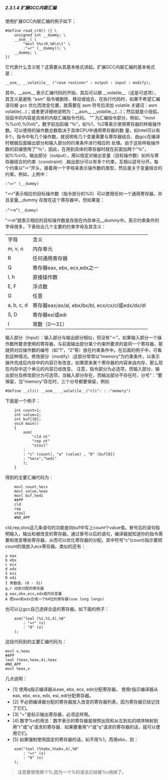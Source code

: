 
##### 2.3.1.4 扩展GCC内联汇编

使用扩展GCC内联汇编的例子如下：

	#define read_cr0() ({ \
		unsigned int __dummy; \
		__asm__( \
			"movl %%cr0,%0\n\t" \
			:"=r" (__dummy)); \
		__dummy; \
	})
 
它代表什么含义呢？这需要从其基本格式讲起。扩展GCC内联汇编的基本格式是：               
	
	__asm__ __volatile__ ("<asm routine>" : output : input : modify);

其中，\_\_asm\_\_ 表示汇编代码的开始，其后可以跟 \_\_volatile\_\_（这是可选项），其含义是避免 “asm” 指令被删除、移动或组合，在执行代码时，如果不希望汇编语句被 gcc 优化而改变位置，就需要在 asm 符号后添加 volatile 关键词：asm volatile(...)；或者更详细地说明为：\_\_asm\_\_ \_\_volatile\_\_(...)；然后就是小括弧，括弧中的内容是具体的内联汇编指令代码。 "<asm routine>" 为汇编指令部分，例如，"movl %%cr0,%0\n\t"。数字前加前缀 “％“，如％1，％2等表示使用寄存器的样板操作数。可以使用的操作数总数取决于具体CPU中通用寄存器的数 量，如Intel可以有8个。指令中有几个操作数，就说明有几个变量需要与寄存器结合，由gcc在编译时根据后面输出部分和输入部分的约束条件进行相应的 处理。由于这些样板操作数的前缀使用了”％“，因此，在用到具体的寄存器时就在前面加两个“％”，如%%cr0。输出部分（output），用以规定对输出变量（目标操作数）如何与寄存器结合的约束（constraint）,输出部分可以有多个约束，互相以逗号分开。每个约束以“＝”开头，接着用一个字母来表示操作数的类型，然后是关于变量结合的约束。例如，上例中：

	:"=r" (__dummy)

“＝r”表示相应的目标操作数（指令部分的%0）可以使用任何一个通用寄存器，并且变量__dummy 存放在这个寄存器中，但如果是：               

	:“＝m”(__dummy)
“＝m”就表示相应的目标操作数是存放在内存单元__dummy中。表示约束条件的字母很多，下表给出几个主要的约束字母及其含义：
<table>
	<tr><td>字母</td><td>含义</td></tr>
	<tr><td>m, v, o</td><td>内存单元</td></tr>
	<tr><td>R</td><td>任何通用寄存器</td>	</tr>
	<tr><td>Q</td><td>寄存器eax, ebx, ecx,edx之一</td></tr>
	<tr><td>I, h</td><td>直接操作数</td></tr>
	<tr><td>E, F</td><td>浮点数</td></tr>
	<tr><td>G</td><td>任意</td></tr>
	<tr><td>a, b, c, d</td><td>寄存器eax/ax/al, ebx/bx/bl, ecx/cx/cl或edx/dx/dl</td></tr>
	<tr><td>S, D</td><td>寄存器esi或edi</td></tr>
	<tr><td>I</td><td>常数（0～31）</td></tr>
</table>

输入部分（Input）：输入部分与输出部分相似，但没有“＝”。如果输入部分一个操作数所要求使用的寄存器，与前面输出部分某个约束所要求的是同一个寄存器，那就把对应操作数的编号（如“1”，“2”等）放在约束条件中。在后面的例子中，可看到这种情况。修改部分（modify）:这部分常常以“memory”为约束条件，以表示操作完成后内存中的内容已有改变，如果原来某个寄存器的内容来自内存，那么现在内存中这个单元的内容已经改变。 注意，指令部分为必选项，而输入部分、输出部分及修改部分为可选项，当输入部分存在，而输出部分不存在时，分号“：“要保留，当“memory”存在时，三个分号都要保留，例如

	#define __cli() __asm__ __volatile__("cli": : :"memory")

下面是一个例子：
```
	int count=1;
	int value=1;
	int buf[10];
	void main()
	{
		asm(
			"cld nt"
			"rep nt"
			"stosl"
		:
		: "c" (count), "a" (value) , "D" (buf[0])
		: "%ecx","%edi"
		);
	}
```

得到的主要汇编代码为：
```
	movl count,%ecx
	movl value,%eax
	movl buf,%edi
	#APP
	cld
	rep
	stosl
	#NO_APP
```
cld,rep,stos这几条语句的功能是向buf中写上count个value值。冒号后的语句指明输入，输出和被改变的寄存器。通过冒号以后的语句，编译器就知道你的指令需要和改变哪些寄存器，从而可以优化寄存器的分配。其中符号"c"(count)指示要把count的值放入ecx寄存器。类似的还有：

	a eax
	b ebx
	c ecx
	d edx
	S esi
	D edi
	I 常数值，(0 - 31)
	q,r 动态分配的寄存器
	g eax,ebx,ecx,edx或内存变量
	A 把eax和edx合成一个64位的寄存器(use long longs)

也可以让gcc自己选择合适的寄存器。如下面的例子：
```
	asm("leal (%1,%1,4),%0"
		: "=r" (x)
		: "0" (x)
	);
``` 
这段代码到的主要汇编代码为：

	movl x,%eax
	#APP
	leal (%eax,%eax,4),%eax
	#NO_APP
	movl %eax,x

几点说明：

* [1] 使用q指示编译器从eax, ebx, ecx, edx分配寄存器。
使用r指示编译器从eax, ebx, ecx, edx, esi, edi分配寄存器。
* [2] 不必把编译器分配的寄存器放入改变的寄存器列表，因为寄存器已经记住了它们。
* [3] "="是标示输出寄存器，必须这样用。
* [4] 数字%n的用法：数字表示的寄存器是按照出现和从左到右的顺序映射到用"r"或"q"请求的寄存器．如果要重用"r"或"q"请求的寄存器的话，就可以使用它们。
* [5] 如果强制使用固定的寄存器的话，如不用%1，而用ebx，则：
```	
	asm("leal (%%ebx,%%ebx,4),%0"
		: "=r" (x)
		: "0" (x) 
	);
```

>注意要使用两个%,因为一个%的语法已经被%n用掉了。
